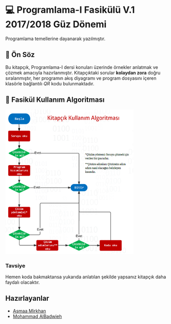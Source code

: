 # 💻 Programlama-I Fasikülü V.1 2017/2018 Güz Dönemi 
Programlama temellerine dayanarak yazılmıştır.

## 🎤 Ön Söz
Bu kitapçık, Programlama-I dersi konuları üzerinde örnekler anlatmak ve çözmek amacıyla hazırlanmıştır. Kitapçıktaki sorular **kolaydan zora** doğru sıralanmıştır, her programın akış diyagramı ve program dosyasını içeren klasörle bağlantılı _QR_ kodu bulunmaktadır.

## 📍 Fasikül Kullanım Algoritması
<img src="./res/KullanmaAlgoritmasi.PNG" width="400"  />

### Tavsiye
Hemen koda bakmaktansa yukarıda anlatılan şekilde yapsanız kitapçık daha faydalı olacaktır.

## Hazırlayanlar
- [Asmaa Mirkhan](https://www.linkedin.com/in/asmaa-mirkhan/)
- [Mohammad AlBadwieh](https://www.linkedin.com/in/mhdb96/)